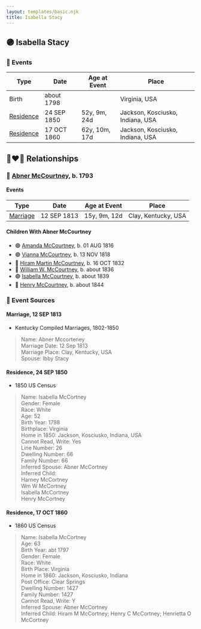 ```yaml
---
layout: templates/basic.njk
title: Isabella Stacy
---
```

## 🟣 Isabella Stacy

### 📆 Events

Type | Date | Age at Event | Place
------ | ------ | ------ | ------
Birth | about 1798 |  | Virginia, USA
[Residence](#event-event-0) | 24 SEP 1850 | 52y, 9m, 24d | Jackson, Kosciusko, Indiana, USA
[Residence](#event-event-1) | 17 OCT 1860 | 62y, 10m, 17d | Jackson, Kosciusko, Indiana, USA

## 👩‍❤️‍👨 Relationships

### 🔵 [Abner McCourtney](/people/7/72592264), b. 1793

#### Events

Type | Date | Age at Event | Place
------ | ------ | ------ | ------
[Marriage](#event-family-0-event-0) | 12 SEP 1813 | 15y, 9m, 12d | Clay, Kentucky, USA
#### Children With Abner McCourtney
* 🟣 [Amanda McCourtney](/people/5/56501802), b. 01 AUG 1816
* 🟣 [Vianna McCourtney](/people/3/36741542), b. 13 NOV 1818
* 🔵 [Hiram Martin McCourtney](/people/5/50058240), b. 16 OCT 1832
* 🔵 [William W. McCourtney](/people/8/89372302), b. about 1836
* 🟣 [Isabella McCourtney](/people/9/90326569), b. about 1839
* 🔵 [Henry McCourtney](/people/1/16718728), b. about 1844
### 📰 Event Sources

#### <a id="event-family-0-event-0"></a> Marriage, 12 SEP 1813
* Kentucky Compiled Marriages, 1802-1850
>   
  > Name: Abner Mccorteney  
  > Marriage Date: 12 Sep 1813  
  > Marriage Place: Clay, Kentucky, USA  
  > Spouse: Ibby Stacy

#### <a id="event-event-0"></a> Residence, 24 SEP 1850
* 1850 US Census
>   
  > Name: Isabella McCortney  
  > Gender: Female  
  > Race: White  
  > Age: 52  
  > Birth Year: 1798  
  > Birthplace: Virginia  
  > Home in 1850: Jackson, Kosciusko, Indiana, USA  
  > Cannot Read, Write: Yes  
  > Line Number: 26  
  > Dwelling Number: 66  
  > Family Number: 66  
  > Inferred Spouse: Abner McCortney  
  > Inferred Child:   
  > Harney McCortney  
  > Wm W McCortney  
  > Isabella McCortney  
  > Henry McCortney

#### <a id="event-event-1"></a> Residence, 17 OCT 1860
* 1860 US Census
>   
  > Name: Isabella McCortney  
  > Age: 63  
  > Birth Year: abt 1797  
  > Gender: Female  
  > Race: White  
  > Birth Place: Virginia  
  > Home in 1860: Jackson, Kosciusko, Indiana  
  > Post Office: Clear Springs  
  > Dwelling Number: 1427  
  > Family Number: 1427  
  > Cannot Read, Write: Y  
  > Inferred Spouse: Abner McCortney  
  > Inferred Child: Hiram M McCortney; Henry C McCortney; Henrietta O McCortney